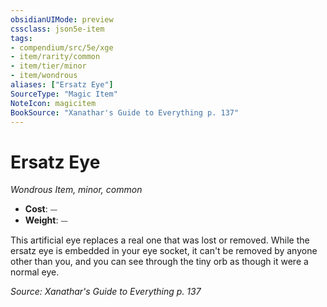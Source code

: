 ```yaml
---
obsidianUIMode: preview
cssclass: json5e-item
tags:
- compendium/src/5e/xge
- item/rarity/common
- item/tier/minor
- item/wondrous
aliases: ["Ersatz Eye"]
SourceType: "Magic Item"
NoteIcon: magicitem
BookSource: "Xanathar's Guide to Everything p. 137"
---
```

# Ersatz Eye
*Wondrous Item, minor, common*  

- **Cost**: ⏤
- **Weight**: ⏤

This artificial eye replaces a real one that was lost or removed. While the ersatz eye is embedded in your eye socket, it can't be removed by anyone other than you, and you can see through the tiny orb as though it were a normal eye.

*Source: Xanathar's Guide to Everything p. 137*